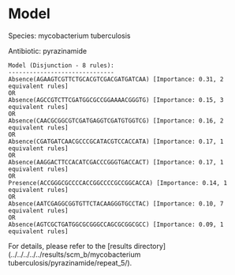 
# Model

Species: mycobacterium tuberculosis

Antibiotic: pyrazinamide

```
Model (Disjunction - 8 rules):
------------------------------
Absence(AGAAGTCGTTCTGCACGTCGACGATGATCAA) [Importance: 0.31, 2 equivalent rules]
OR
Absence(AGCCGTCTTCGATGGCGCCGGAAAACGGGTG) [Importance: 0.15, 3 equivalent rules]
OR
Absence(CAACGCGGCGTCGATGAGGTCGATGTGGTCG) [Importance: 0.16, 2 equivalent rules]
OR
Absence(CGATGATCAACGCCCGCATACGTCCACCATA) [Importance: 0.17, 1 equivalent rules]
OR
Absence(AAGGACTTCCACATCGACCCGGGTGACCACT) [Importance: 0.17, 1 equivalent rules]
OR
Presence(ACCGGGCGCCCCACCGGCCCCGCCGGCACCA) [Importance: 0.14, 1 equivalent rules]
OR
Absence(AATCGAGGCGGTGTTCTACAAGGGTGCCTAC) [Importance: 0.10, 7 equivalent rules]
OR
Absence(AGTCGCTGATGGCGCGGGCCAGCGCGGCGCC) [Importance: 0.09, 1 equivalent rules]

```

For details, please refer to the [results directory](../../../../../results/scm_b/mycobacterium tuberculosis/pyrazinamide/repeat_5/).

